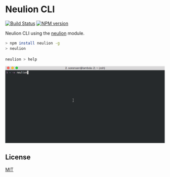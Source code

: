 Neulion CLI
===========

[![Build Status](https://secure.travis-ci.org/majorleaguesoccer/neulion-cli.png)](http://travis-ci.org/majorleaguesoccer/neulion-cli) 
[![NPM version](https://badge.fury.io/js/neulion-cli.png)](http://badge.fury.io/js/neulion-cli)

Neulion CLI using the [neulion](https://github.com/majorleaguesoccer/neulion) module.

```bash
> npm install neulion -g
> neulion

neulion > help
```

![Demonstration](/demo.gif?raw=true "Mom get the camera!")


License
-------

[MIT](license)
